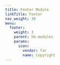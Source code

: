 ```yaml
---
title: Footer Module
linkTitle: Footer
nav_weight: 30
menu:
  footer:
    weight: 3
    parent: hb-modules
    params:
      icon:
        vendor: far
        name: copyright
---
```

